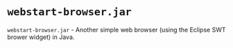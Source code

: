 # `webstart-browser.jar`

`webstart-browser.jar` - Another simple web browser (using the Eclipse SWT brower widget) in Java.


